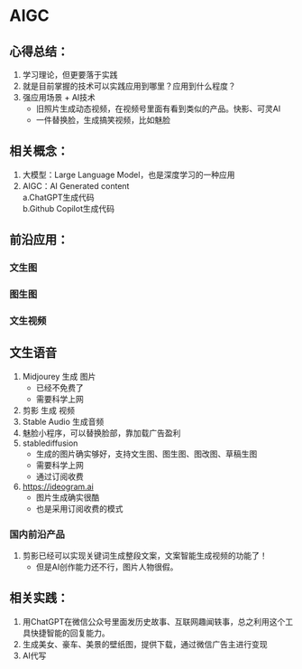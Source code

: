 # AIGC  

## 心得总结：
1. 学习理论，但更要落于实践  
2. 就是目前掌握的技术可以实践应用到哪里？应用到什么程度？
3. 强应用场景 + AI技术
    * 旧照片生成动态视频，在视频号里面有看到类似的产品。快影、可灵AI
    * 一件替换脸，生成搞笑视频，比如魅脸

## 相关概念：
1. 大模型：Large Language Model，也是深度学习的一种应用  
2. AIGC：AI Generated content  
    a.ChatGPT生成代码  
    b.Github Copilot生成代码  

## 前沿应用：

### 文生图

### 图生图

### 文生视频

## 文生语音


1. Midjourey 生成 图片
    * 已经不免费了
    * 需要科学上网
2. 剪影 生成 视频
3. Stable Audio 生成音频
4. 魅脸小程序，可以替换脸部，靠加载广告盈利
5. stablediffusion
    * 生成的图片确实够好，支持文生图、图生图、图改图、草稿生图
    * 需要科学上网
    * 通过订阅收费
6. https://ideogram.ai
    * 图片生成确实很酷
    * 也是采用订阅收费的模式

### 国内前沿产品
1. 剪影已经可以实现关键词生成整段文案，文案智能生成视频的功能了！
    * 但是AI创作能力还不行，图片人物很假。

## 相关实践：
1. 用ChatGPT在微信公众号里面发历史故事、互联网趣闻轶事，总之利用这个工具快捷智能的回复能力。  
2. 生成美女、豪车、美景的壁纸图，提供下载，通过微信广告主进行变现  
3. AI代写
